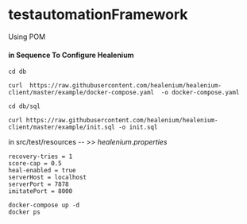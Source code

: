 # testautomationFramework
Using POM 

#### in Sequence To Configure Healenium

```
cd db
```
```
curl  https://raw.githubusercontent.com/healenium/healenium-client/master/example/docker-compose.yaml  -o docker-compose.yaml
```
```
cd db/sql
```
```
curl https://raw.githubusercontent.com/healenium/healenium-client/master/example/init.sql -o init.sql
```
in src/test/resources -- >>  *healenium.properties*
```
recovery-tries = 1
score-cap = 0.5
heal-enabled = true
serverHost = localhost
serverPort = 7878
imitatePort = 8000
```
```
docker-compose up -d 
docker ps
```


